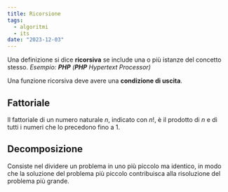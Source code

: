 ```yaml
---
title: Ricorsione
tags:
  - algoritmi
  - its
date: "2023-12-03"
---
```


Una definizione si dice **ricorsiva** se include una o più istanze del concetto stesso.
*Esempio: **PHP** (**PHP** Hypertext Processor)*

Una funzione ricorsiva deve avere una **condizione di uscita**.

## Fattoriale
Il fattoriale di un numero naturale $n$, indicato con $n$!, è il prodotto di $n$ e di tutti i numeri che lo precedono fino a 1.

## Decomposizione
Consiste nel dividere un problema in uno più piccolo ma identico, in modo che la soluzione del problema più piccolo contribuisca alla risoluzione del problema più grande.